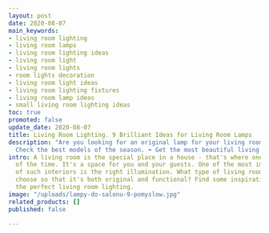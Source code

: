 ```yaml
---
layout: post
date: 2020-08-07
main_keywords:
- living room lighting
- living room lamps
- living room lighting ideas
- living room light
- living room lights
- room lights decoration
- living room light ideas
- living room lighting fixtures
- living room lamp ideas
- small living room lighting ideas
toc: true
promoted: false
update_date: 2020-08-07
title: Living Room Lighting. 9 Brilliant Ideas for Living Room Lamps
description: "Are you looking for an original lamp for your living room? \U0001F4A1
  Check the best models of the season. ➡️ Get the most beautiful living room lighting."
intro: A living room is the special place in a house - that's where one spends most
  of the time. It's a space for you and your guests. One of the most important elements
  of such interiors is the right illumination. What type of living room lights to
  choose so that it's both original and functional? Find some inspiration and choose
  the perfect living room lighting.
image: "/uploads/lampy-do-salonu-9-pomyslow.jpg"
related_products: []
published: false

---
```

